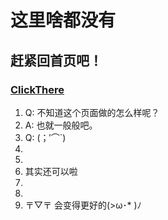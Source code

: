 # 这里啥都没有
## 赶紧回首页吧！
### [ClickThere](https://17shiyan2.cn/vbcode)

1. Q: 不知道这个页面做的怎么样呢？ 
2. A: 也就一般般吧。
3. Q: (；′⌒`)
4. 
5. 
6. 其实还可以啦
7. 
8. 
9. 〒▽〒 会变得更好的(>ω･* )ﾉ
